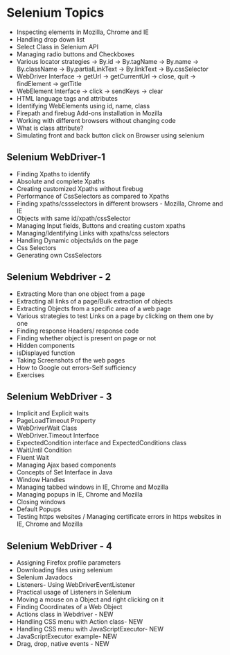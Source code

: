 # Selenium Topics 
- Inspecting elements in Mozilla, Chrome and IE
- Handling drop down list
- Select Class in Selenium API
- Managing radio buttons and Checkboxes
- Various locator strategies
    -> By.id
    -> By.tagName
    -> By.name
    -> By.className
    -> By.partialLinkText
    -> By.linkText
    -> By.cssSelector
- WebDriver Interface
    -> getUrl
    -> getCurrentUrl
    -> close, quit
    -> findElement
    -> getTitle
- WebElement Interface
    -> click
    -> sendKeys
    -> clear
- HTML language tags and attributes
- Identifying WebElements using id, name, class
- Firepath and firebug Add-ons installation in Mozilla
- Working with different browsers without changing code
- What is class attribute?
- Simulating front and back button click on Browser using selenium

## Selenium WebDriver-1
- Finding Xpaths to identify
- Absolute and complete Xpaths
- Creating customized Xpaths without firebug
- Performance of CssSelectors as compared to Xpaths
- Finding xpaths/cssselectors in different browsers - Mozilla, Chrome and IE
- Objects with same id/xpath/cssSelector
- Managing Input fields, Buttons and creating custom xpaths
- Managing/Identifying Links with xpaths/css selectors
- Handling Dynamic objects/ids on the page
- Css Selectors
- Generating own CssSelectors

## Selenium Webdriver - 2
- Extracting More than one object from a page
- Extracting all links of a page/Bulk extraction of objects
- Extracting Objects from a specific area of a web page
- Various strategies to test Links on a page by clicking on them one by one
- Finding response Headers/ response code
- Finding whether object is present on page or not
- Hidden components
- isDisplayed function
- Taking Screenshots of the web pages
- How to Google out errors-Self sufficiency
- Exercises

## Selenium WebDriver - 3
- Implicit and Explicit waits
- PageLoadTimeout Property
- WebDriverWait Class
- WebDriver.Timeout Interface
- ExpectedCondition interface and ExpectedConditions class
- WaitUntil Condition
- Fluent Wait
- Managing Ajax based components
- Concepts of Set Interface in Java
- Window Handles
- Managing tabbed windows in IE, Chrome and Mozilla
- Managing popups in IE, Chrome and Mozilla
- Closing windows
- Default Popups
- Testing https websites / Managing certificate errors in https websites in IE, Chrome and Mozilla

## Selenium WebDriver - 4
- Assigning Firefox profile parameters
- Downloading files using selenium
- Selenium Javadocs
- Listeners- Using WebDriverEventListener
- Practical usage of Listeners in Selenium
- Moving a mouse on a Object and right clicking on it
- Finding Coordinates of a Web Object
- Actions class in Webdriver - NEW
- Handling CSS menu with Action class- NEW
- Handling CSS menu with JavaScriptExecutor- NEW
- JavaScriptExecutor example- NEW
- Drag, drop, native events - NEW
